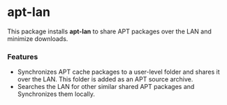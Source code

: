 # apt-lan
This package installs **apt-lan** to share APT packages over the LAN and minimize downloads.

### Features
- Synchronizes APT cache packages to a user-level folder and shares it over the LAN. This folder is added as an APT source archive.
- Searches the LAN for other similar shared APT packages and Synchronizes them locally.
